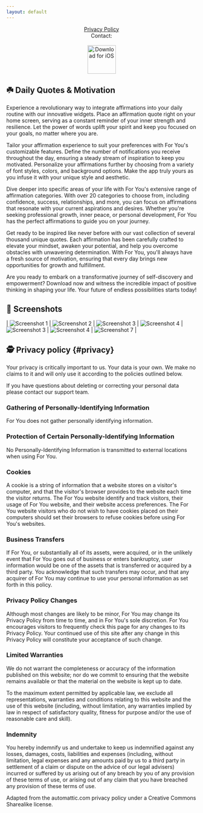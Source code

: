 ```yaml
---
layout: default
---
```

<center>
<a href="#privacy">Privacy Policy</a>
<br />
Contact: <foryouappforios [at] gmail.com>
<br />
<br />
</center>

<center>
 <a href="http://itunes.apple.com/app/6450424843"><img height=75 src="/img/appstore.svg" alt="Download for iOS" /></a>
</center>

## ☘️ Daily Quotes & Motivation

Experience a revolutionary way to integrate affirmations into your daily routine with our innovative widgets. Place an affirmation quote right on your home screen, serving as a constant reminder of your inner strength and resilience. Let the power of words uplift your spirit and keep you focused on your goals, no matter where you are.

Tailor your affirmation experience to suit your preferences with For You's customizable features. Define the number of notifications you receive throughout the day, ensuring a steady stream of inspiration to keep you motivated. Personalize your affirmations further by choosing from a variety of font styles, colors, and background options. Make the app truly yours as you infuse it with your unique style and aesthetic.

Dive deeper into specific areas of your life with For You's extensive range of affirmation categories. With over 20 categories to choose from, including confidence, success, relationships, and more, you can focus on affirmations that resonate with your current aspirations and desires. Whether you're seeking professional growth, inner peace, or personal development, For You has the perfect affirmations to guide you on your journey.

Get ready to be inspired like never before with our vast collection of several thousand unique quotes. Each affirmation has been carefully crafted to elevate your mindset, awaken your potential, and help you overcome obstacles with unwavering determination. With For You, you'll always have a fresh source of motivation, ensuring that every day brings new opportunities for growth and fulfillment.

Are you ready to embark on a transformative journey of self-discovery and empowerment? 
Download now and witness the incredible impact of positive thinking in shaping your life. 
Your future of endless possibilities starts today!

## 📱 Screenshots

| ![Screenshot 1](/img/screens/1.png) | ![Screenshot 2](/img/screens/2.png)
| ![Screenshot 3](/img/screens/3.png) | ![Screenshot 4](/img/screens/4.png)
| ![Screenshot 3](/img/screens/3.png) | ![Screenshot 4](/img/screens/4.png)
| ![Screenshot 7](/img/screens/7.png) |

## 🕵️ Privacy policy {#privacy}

Your privacy is critically important to us. Your data is your own. We make no claims to it and will only use it according to the policies outlined below.

If you have questions about deleting or correcting your personal data please contact our support team.

### Gathering of Personally-Identifying Information
For You does not gather personally identifying information.

### Protection of Certain Personally-Identifying Information
No Personally-Identifying Information is transmitted to external locations when using For You.

### Cookies
A cookie is a string of information that a website stores on a visitor's computer, and that the visitor's browser provides to the website each time the visitor returns. The For You website identify and track visitors, their usage of For You website, and their website access preferences. The For You website visitors who do not wish to have cookies placed on their computers should set their browsers to refuse cookies before using For You's websites.

### Business Transfers
If For You, or substantially all of its assets, were acquired, or in the unlikely event that For You goes out of business or enters bankruptcy, user information would be one of the assets that is transferred or acquired by a third party. You acknowledge that such transfers may occur, and that any acquirer of For You may continue to use your personal information as set forth in this policy.

### Privacy Policy Changes
Although most changes are likely to be minor, For You may change its Privacy Policy from time to time, and in For You's sole discretion. For You encourages visitors to frequently check this page for any changes to its Privacy Policy. Your continued use of this site after any change in this Privacy Policy will constitute your acceptance of such change.

### Limited Warranties
We do not warrant the completeness or accuracy of the information published on this website; nor do we commit to ensuring that the website remains available or that the material on the website is kept up to date.

To the maximum extent permitted by applicable law, we exclude all representations, warranties and conditions relating to this website and the use of this website (including, without limitation, any warranties implied by law in respect of satisfactory quality, fitness for purpose and/or the use of reasonable care and skill).

### Indemnity
You hereby indemnify us and undertake to keep us indemnified against any losses, damages, costs, liabilities and expenses (including, without limitation, legal expenses and any amounts paid by us to a third party in settlement of a claim or dispute on the advice of our legal advisers) incurred or suffered by us arising out of any breach by you of any provision of these terms of use, or arising out of any claim that you have breached any provision of these terms of use.

Adapted from the automattic.com privacy policy under a Creative Commons Sharealike license.
